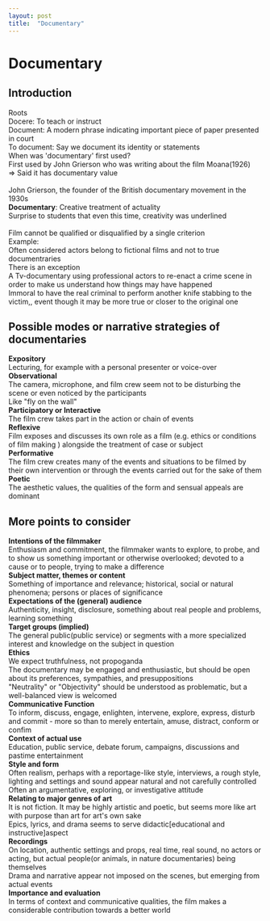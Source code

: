 ```yaml
---
layout: post
title:  "Documentary"
---
```

# Documentary
## Introduction
Roots <br/>
Docere: To teach or instruct <br/>
Document: A modern phrase indicating important piece of paper presented in court <br/>
To document: Say we document its identity or statements <br/>
When was 'documentary' first used? <br/>
First used by John Grierson who was writing about the film Moana(1926) <br/>
=> Said it has documentary value <br/>
<br/>
John Grierson, the founder of the British documentary movement in the 1930s <br/>
**Documentary**: Creative treatment of actuality <br/>
Surprise to students that even this time, creativity was underlined <br/>
<br/>
Film cannot be qualified or disqualified by a single criterion <br/>
Example: <br/>
Often considered actors belong to fictional films and not to true documentraries <br/>
There is an exception <br/>
A Tv-documentary using professional actors to re-enact a crime scene in order to make us understand how things may have happened <br/>
Immoral to have the real criminal to perform another knife stabbing to the victim,, event though it may be more true or closer to the original one <br/>

## Possible modes or narrative strategies of documentaries 
**Expository** <br/>
Lecturing, for example with a personal presenter or voice-over <br/>
**Observational** <br/>
The camera, microphone, and film crew seem not to be disturbing the scene or even noticed by the participants <br/>
Like "fly on the wall" <br/>
**Participatory or Interactive** <br/>
The film crew takes part in the action or chain of events <br/>
**Reflexive** <br/>
Film exposes and discusses its own role as a film (e.g. ethics or conditions of film making ) alongside the treatment of case or subject <br/>
**Performative** <br/>
The film crew creates many of the events and situations to be filmed by their own intervention or through the events carried out for the sake of them <br/>
**Poetic** <br/>
The aesthetic values, the qualities of the form and sensual appeals are dominant <br/>

## More points to consider
**Intentions of the filmmaker** <br/>
Enthusiasm and commitment, the filmmaker wants to explore, to probe, and to show us something important or otherwise overlooked; devoted to a cause or to people, trying to make a difference <br/>
**Subject matter, themes or content** <br/>
Something of importance and relevance; historical, social or natural phenomena; persons or places of significance <br/>
**Expectations of the (general) audience** <br/>
Authenticity, insight, disclosure, something about real people and problems, learning something <br/>
**Target groups (implied)** <br/>
The general public(public service) or segments with a more specialized interest and knowledge on the subject in question <br/>
**Ethics** <br/>
We expect truthfulness, not propoganda <br/>
The documentary may be engaged and enthusiastic, but should be open about its preferences, sympathies, and presuppositions <br/>
"Neutrality" or "Objectivity" should be understood as problematic, but a well-balanced view is welcomed <br/>
**Communicative Function** <br/>
To inform, discuss, engage, enlighten, intervene, explore, express, disturb and commit - more so than to merely entertain, amuse, distract, conform or confim <br/>
**Context of actual use** <br/>
Education, public service, debate forum, campaigns, discussions and pastime entertainment <br/>
**Style and form** <br/>
Often realism, perhaps with a reportage-like style, interviews, a rough style, lighting and settings and sound appear natural and not carefully controlled <br/>
Often an argumentative, exploring, or investigative attitude <br/>
**Relating to major genres of art** <br/>
It is not fiction. It may be highly artistic and poetic, but seems more like art with purpose than art for art's own sake <br/>
Epics, lyrics, and drama seems to serve didactic[educational and instructive]aspect <br/>
**Recordings** <br/>
On location, authentic settings and props, real time, real sound, no actors or acting, but actual people(or animals, in nature documentaries) being themselves <br/>
Drama and narrative appear not imposed on the scenes, but emerging from actual events <br/>
**Importance and evaluation** <br/>
In terms of context and communicative qualities, the film makes a considerable contribution towards a better world <br/>















